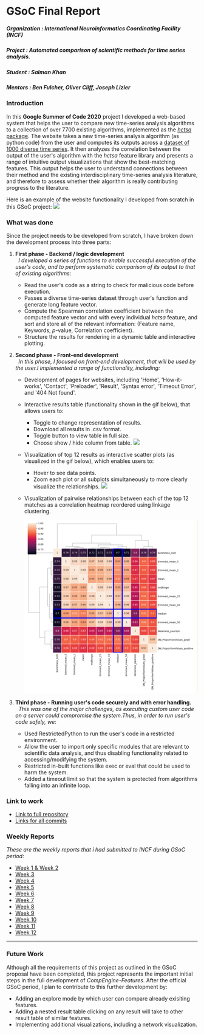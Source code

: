 # GSoC Final Report
##### Organization : International Neuroinformatics Coordinating Facility (INCF)
##### Project      : Automated comparison of scientific methods for time series analysis.
##### Student      : Salman Khan
##### Mentors      : Ben Fulcher, Oliver Cliff, Joseph Lizier

### Introduction

In this **Google Summer of Code 2020** project I developed a web-based system that helps the user to compare new time-series analysis algorithms to a collection of over 7700 existing algorithms, implemented as the [_hctsa_ package](https://github.com/benfulcher/hctsa).
The website takes a new time-series analysis algorithm (as python code) from the user and computes its outputs across a [dataset of 1000 diverse time series](https://figshare.com/articles/1000_Empirical_Time_series/5436136).
It then analyzes the correlation between the output of the user's algorithm with the _hctsa_ feature library and presents a range of intuitive output visualizations that show the best-matching features.
This output helps the user to understand connections between their method and the existing interdisciplinary time-series analysis literature, and therefore to assess whether their algorithm is really contributing progress to the literature.

Here is an example of the website functionality I developed from scratch in this GSoC project:
![](GIF-200822_154754.gif)


### What was done
Since the project needs to be developed from scratch, I have broken down the development process into three parts:  

1. **First phase - Backend / logic development**  
&nbsp; _I developed a series of functions to enable successful execution of the user's code, and to perform systematic comparison of its output to that of existing algorithms:_  

   * Read the user's code as a string to check for malicious code before execution.
   * Passes a diverse time-series dataset through user's function and generate long feature vector.
   * Compute the Spearman correlation coefficient between the computed feature vector and with every individual <em>hctsa</em> feature, and sort and store all of the relevant information: (Feature name, Keywords, _p_-value, Correlation coefficient).
   * Structure the results for rendering in a dynamic table and interactive plotting.


2. **Second phase - Front-end development**  
&nbsp; _In this phase, I focused on front-end development, that will be used by the user.I implemented a range of functionality, including:_  

   * Development of pages for websites, including 'Home', 'How-it-works', 'Contact', 'Preloader', 'Result', 'Syntax error', 'Timeout Error', and '404 Not found'.
   * Interactive results table (functionality shown in the gif below), that allows users to:
      * Toggle to change representation of results.
      * Download all results in .csv format.
      * Toggle button to view table in full size.
      * Choose show / hide column from table.
      ![](GIF-200822_154604.gif)
   * Visualization of top 12 results as interactive scatter plots (as visualized in the gif below), which enables users to:
      * Hover to see data points.
      * Zoom each plot or all subplots simultaneously to more clearly visualize the relationships.
      ![](GIF-200822_154727.gif)
   * Visualization of pairwise relationships between each of the top 12 matches as a correlation heatmap reordered using linkage clustering.
      
      ![](Heatmap.png)

3. **Third phase - Running user's code securely and with error handling.**  
&nbsp; _This was one of the major challenges, as executing custom user code on a server could compromise the system.Thus, in order to run user's code safely, we:_  

   * Used RestrictedPython to run the user's code in a restricted environment.
   * Allow the user to import only specific modules that are relevant to scientific data analysis, and thus disabling functionality related to accessing/modifying the system.
   * Restricted in-built functions like exec or eval that could be used to harm the system.
   * Added a timeout limit so that the system is protected from algorithms falling into an infinite loop.
<!-- <li>Handled other possible errors like Syntax error, 404 page not found, and Timeout error. -->


### Link to work
* [Link to full repository](https://github.com/NeuralSystemsAndSignals/Comp-Engine-Features)
* [Links for all commits](https://github.com/NeuralSystemsAndSignals/Comp-Engine-Features/commits/master)

### Weekly Reports
_These are the weekly reports that i had submitted to INCF during GSoC period:_

* [Week 1 & Week 2](https://drive.google.com/file/d/1DKX11fXbYbpREzT8H0AB5Vdq8xSzLO8u/view?usp=sharing)
* [Week 3](https://drive.google.com/file/d/12lr42BS4PyOyBUC1cqbAaYDeUksdllxe/view?usp=sharing)
* [Week 4](https://drive.google.com/file/d/1tuV2kLixLSpDSst-rc-eXj4rhZbz_qRD/view?usp=sharing)
* [Week 5](https://drive.google.com/file/d/1GFv2RhH4dg96NdV-CrnO9bd1RFiPVMU-/view?usp=sharing)
* [Week 6](https://drive.google.com/file/d/18O2VJ8uYRXfamjCmKa0Cq0Z6MYyw5nMU/view?usp=sharing)
* [Week 7](https://drive.google.com/file/d/1ket_4KNNlxDDR6v5ec2s3zPjcN3RSA8B/view?usp=sharing)
* [Week 8](https://drive.google.com/file/d/179jS-Ztb675IzxVpvI9Y-fvxnvsq-oRC/view?usp=sharing)
* [Week 9](https://drive.google.com/file/d/1uTio6VrW_wJp66dp83JSSduzNPK8g6T0/view?usp=sharing)
* [Week 10](https://drive.google.com/file/d/1PAvLqlv8p7_tm2dWcwDtFrH4Fp-rOYxd/view?usp=sharing)
* [Week 11](https://drive.google.com/file/d/1PumTCAHoR7FEz21GVpolGOb6o0J14Khd/view?usp=sharing)
* [Week 12](https://drive.google.com/file/d/10CzCYMVjRRHOa4Khtgkno3oRTgbn06p7/view?usp=sharing)  

---
### Future Work
Although all the requirements of this project as outlined in the GSoC proposal have been completed, this project represents the important initial steps in the full development of _CompEngine-Features_. After the official GSoC period, I plan to contribute to this further development by:
   * Adding an explore mode by which user can compare already exisiting features.
   * Adding a nested result table clicking on any result will take to other result table of similar features.
   * Implementing additional visualizations, including a network visualization.
